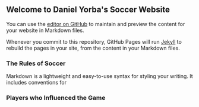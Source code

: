 ## Welcome to Daniel Yorba's Soccer Website

You can use the [editor on GitHub](https://github.com/DanielYorba/Soccer-The-Beautiful-Game/edit/main/README.md) to maintain and preview the content for your website in Markdown files.

Whenever you commit to this repository, GitHub Pages will run [Jekyll](https://jekyllrb.com/) to rebuild the pages in your site, from the content in your Markdown files.

### The Rules of Soccer

Markdown is a lightweight and easy-to-use syntax for styling your writing. It includes conventions for

### Players who Influenced the Game



